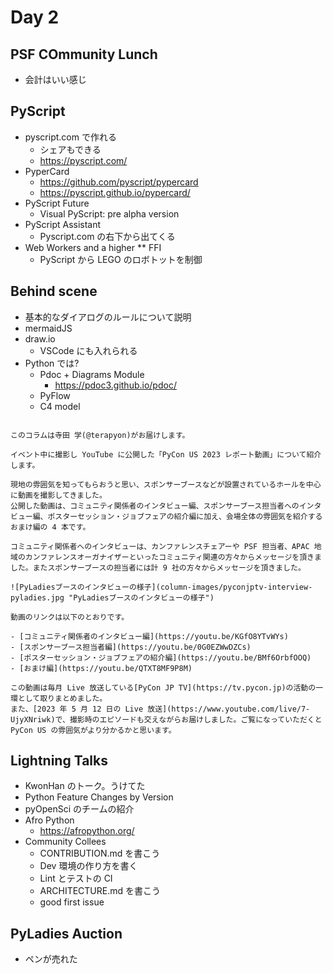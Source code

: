 # Day 2

## PSF COmmunity Lunch

- 会計はいい感じ

## PyScript

- pyscript.com で作れる
  - シェアもできる
  - https://pyscript.com/
- PyperCard
  - https://github.com/pyscript/pypercard
  - https://pyscript.github.io/pypercard/
- PyScript Future
  - Visual PyScript: pre alpha version
- PyScript Assistant
  - Pyscript.com の右下から出てくる
- Web Workers and a higher \*\* FFI
  - PyScript から LEGO のロボトットを制御

## Behind scene

- 基本的なダイアログのルールについて説明
- mermaidJS
- draw.io
  - VSCode にも入れられる
- Python では?
  - Pdoc + Diagrams Module
    - https://pdoc3.github.io/pdoc/
  - PyFlow
  - C4 model

```{admonition} PyCon JP TVインタビュー

このコラムは寺田 学(@terapyon)がお届けします。

イベント中に撮影し YouTube に公開した「PyCon US 2023 レポート動画」について紹介します。

現地の雰囲気を知ってもらおうと思い、スポンサーブースなどが設置されているホールを中心に動画を撮影してきました。
公開した動画は、コミュニティ関係者のインタビュー編、スポンサーブース担当者へのインタビュー編、ポスターセッション・ジョブフェアの紹介編に加え、会場全体の雰囲気を紹介するおまけ編の 4 本です。

コミュニティ関係者へのインタビューは、カンファレンスチェアーや PSF 担当者、APAC 地域のカンファレンスオーガナイザーといったコミュニティ関連の方々からメッセージを頂きました。またスポンサーブースの担当者には計 9 社の方々からメッセージを頂きました。

![PyLadiesブースのインタビューの様子](column-images/pyconjptv-interview-pyladies.jpg "PyLadiesブースのインタビューの様子")

動画のリンクは以下のとおりです。

- [コミュニティ関係者のインタビュー編](https://youtu.be/KGfO8YTvWYs)
- [スポンサーブース担当者編](https://youtu.be/0G0EZWwDZCs)
- [ポスターセッション・ジョブフェアの紹介編](https://youtu.be/BMf6OrbfOOQ)
- [おまけ編](https://youtu.be/QTXT8MF9P8M)

この動画は毎月 Live 放送している[PyCon JP TV](https://tv.pycon.jp)の活動の一環として取りまとめました。
また、[2023 年 5 月 12 日の Live 放送](https://www.youtube.com/live/7-UjyXNriwk)で、撮影時のエピソードも交えながらお届けしました。ご覧になっていただくと PyCon US の雰囲気がより分かるかと思います。
```

## Lightning Talks

- KwonHan のトーク。うけてた
- Python Feature Changes by Version
- pyOpenSci のチームの紹介
- Afro Python
  - https://afropython.org/
- Community Collees
  - CONTRIBUTION.md を書こう
  - Dev 環境の作り方を書く
  - Lint とテストの CI
  - ARCHITECTURE.md を書こう
  - good first issue

## PyLadies Auction

- ペンが売れた
